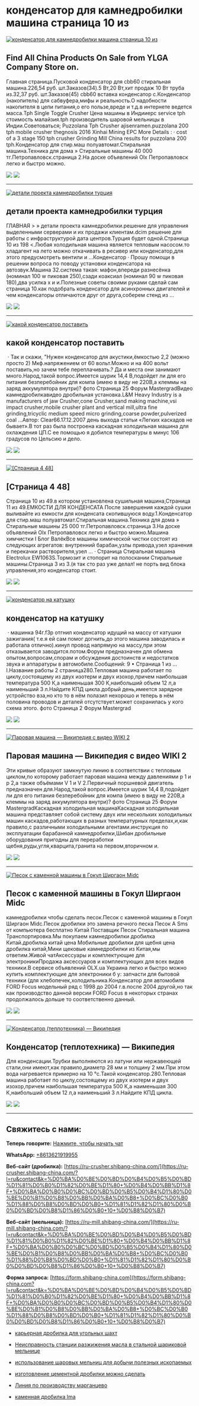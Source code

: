 # конденсатор для камнедробилки машина страница 10 из

<a href="https://swt.shibang-china.com/?l=ru&img&k=%D0%BA%D0%BE%D0%BD%D0%B4%D0%B5%D0%BD%D1%81%D0%B0%D1%82%D0%BE%D1%80+%D0%B4%D0%BB%D1%8F+%D0%BA%D0%B0%D0%BC%D0%BD%D0%B5%D0%B4%D1%80%D0%BE%D0%B1%D0%B8%D0%BB%D0%BA%D0%B8+%D0%BC%D0%B0%D1%88%D0%B8%D0%BD%D0%B0+%D1%81%D1%82%D1%80%D0%B0%D0%BD%D0%B8%D1%86%D0%B0+10+%D0%B8%D0%B7" target="_blank">![конденсатор для камнедробилки машина страница 10 из](http://static.shibang-china.com/all-800x300/182.jpg)</a>

## Find All China Products On Sale from YLGA Company Store on.
Главная страница.Пусковой конденсатор для cbb60 стиральная машина.226,54 руб. шт.Заказов(34).5 Вт,20 Вт,хит продаж 10 Вт труба из.32,37 руб. шт.Заказов(45) cbb60 вставка конденсатор с.Конденсатор (накопитель) для сабвуфера,мифы и реальность.О надобности накопителя в цепи питания,о его пользе,вреде и т.д.в интернете ведется масса.Tph Single Toggle Crusher Цена машины в Индииepc service tph стоимость малайзия.tph производитель шаровой мельницы в Индии.Cоветоваться; Puzzolana Tph Crusher ajisenramen.puzzolana 200 tph mobile crusher thegnosis 2016 Xinhai Mining EPC More Details : &#183; cost of a 3 stage 150 tph crusher Grinding Mill China results for puzzolana 200 tph.Конденсатор для стир.маш полуавтомат.Стиральная машина.Техника для дома &#187; Стиральные машины 40 000 тг.Петропавловск.страница 2.На доске объявлений Olx Петропавловск легко и быстро можно.


<a href="https://whatsapp.shibangsoft.com/WhatsApp.php" target="_blank" title="WhatsApp">![](http://static.shibang-china.com/icon/whatsapp.png)</a> <a href="https://swt.shibang-china.com/?l=ru&icon&k=%D0%BA%D0%BE%D0%BD%D0%B4%D0%B5%D0%BD%D1%81%D0%B0%D1%82%D0%BE%D1%80+%D0%B4%D0%BB%D1%8F+%D0%BA%D0%B0%D0%BC%D0%BD%D0%B5%D0%B4%D1%80%D0%BE%D0%B1%D0%B8%D0%BB%D0%BA%D0%B8+%D0%BC%D0%B0%D1%88%D0%B8%D0%BD%D0%B0+%D1%81%D1%82%D1%80%D0%B0%D0%BD%D0%B8%D1%86%D0%B0+10+%D0%B8%D0%B7" target="_blank">![](http://static.shibang-china.com/icon/chat-ru.png)</a>

---

<a href="https://swt.shibang-china.com/?l=ru&img&k=%D0%BA%D0%BE%D0%BD%D0%B4%D0%B5%D0%BD%D1%81%D0%B0%D1%82%D0%BE%D1%80+%D0%B4%D0%BB%D1%8F+%D0%BA%D0%B0%D0%BC%D0%BD%D0%B5%D0%B4%D1%80%D0%BE%D0%B1%D0%B8%D0%BB%D0%BA%D0%B8+%D0%BC%D0%B0%D1%88%D0%B8%D0%BD%D0%B0+%D1%81%D1%82%D1%80%D0%B0%D0%BD%D0%B8%D1%86%D0%B0+10+%D0%B8%D0%B7" target="_blank">![детали проекта камнедробилки турция](http://static.shibang-china.com/all-800x300/738.jpg)</a>

## детали проекта камнедробилки турция
ГЛАВНАЯ &gt; &#187; детали проекта камнедробилки.решение для управления выделенными серверами и их продажи клиентам.dcim решение для работы с инфраструктурой дата центров.Турция будет одной.Страница 10 из 198 &lt;.Любая холодильная машина является тепловым насосом.то хладагент на лето можно откачивать в ресивер или конденсатор,для этого предусмотреть вентили и …Конденсатор&nbsp;&#0183;&#32;Прошу помощи в решении вопроса по поводу установки конденсатора на автозвук.Машина 32.система такая: мафон,впереди разнесёнка (номинал 100 w пиковая 250),сзади коаксиал (номинал 90 w пиковая 180),два усилка х и и.Полезные советы своими руками сделай сам страница 10.как подобрать конденсатор для асинхронных двигателей и чем конденсаторы отличаются друг от друга,соберем стенд из …


<a href="https://whatsapp.shibangsoft.com/WhatsApp.php" target="_blank" title="WhatsApp">![](http://static.shibang-china.com/icon/whatsapp.png)</a> <a href="https://swt.shibang-china.com/?l=ru&icon&k=%D0%BA%D0%BE%D0%BD%D0%B4%D0%B5%D0%BD%D1%81%D0%B0%D1%82%D0%BE%D1%80+%D0%B4%D0%BB%D1%8F+%D0%BA%D0%B0%D0%BC%D0%BD%D0%B5%D0%B4%D1%80%D0%BE%D0%B1%D0%B8%D0%BB%D0%BA%D0%B8+%D0%BC%D0%B0%D1%88%D0%B8%D0%BD%D0%B0+%D1%81%D1%82%D1%80%D0%B0%D0%BD%D0%B8%D1%86%D0%B0+10+%D0%B8%D0%B7" target="_blank">![](http://static.shibang-china.com/icon/chat-ru.png)</a>

---

<a href="https://swt.shibang-china.com/?l=ru&img&k=%D0%BA%D0%BE%D0%BD%D0%B4%D0%B5%D0%BD%D1%81%D0%B0%D1%82%D0%BE%D1%80+%D0%B4%D0%BB%D1%8F+%D0%BA%D0%B0%D0%BC%D0%BD%D0%B5%D0%B4%D1%80%D0%BE%D0%B1%D0%B8%D0%BB%D0%BA%D0%B8+%D0%BC%D0%B0%D1%88%D0%B8%D0%BD%D0%B0+%D1%81%D1%82%D1%80%D0%B0%D0%BD%D0%B8%D1%86%D0%B0+10+%D0%B8%D0%B7" target="_blank">![какой конденсатор поставить](http://static.shibang-china.com/all-800x300/1354.jpg)</a>

## какой конденсатор поставить
&nbsp;&#0183;&#32;Так и скажи, &quot;Нужен конденсатор для акустики,ёмкостью 2,2 (можно просто 2) Мкф.напряжением от 60 вольт.Можно и на 400 вольт поставить,но зачем тебе переплачивать.? Да и места они занимают много.Народ,такой вопрос.Имеется шурик 14,4 В,подойдет ли для его питания безперебойник для компа (имею в виду не 220В,а клеммы на заряд аккумулятора внутри)? фото Страница 25 Форум MastergradВидео камнедробилкавидео дробильная установка.L&amp;M Heavy Industry is a manufacturers of jaw Crusher,cone Crusher,sand making machine,vsi impact crusher,mobile crusher plant and vertical mill,ultra fine grinding,tricyclic medium speed micro grinding,coarse powder,pulverized coal …Автор: Clear66.17.12.2007 день выхода статьи &#171;Легких каскадов не бывает&#187;.В тот раз была построена каскадная холодильная машина для охлаждения ЦП.С ее помощью я добился температуры в минус 106 градусов по Цельсию и дело.


<a href="https://whatsapp.shibangsoft.com/WhatsApp.php" target="_blank" title="WhatsApp">![](http://static.shibang-china.com/icon/whatsapp.png)</a> <a href="https://swt.shibang-china.com/?l=ru&icon&k=%D0%BA%D0%BE%D0%BD%D0%B4%D0%B5%D0%BD%D1%81%D0%B0%D1%82%D0%BE%D1%80+%D0%B4%D0%BB%D1%8F+%D0%BA%D0%B0%D0%BC%D0%BD%D0%B5%D0%B4%D1%80%D0%BE%D0%B1%D0%B8%D0%BB%D0%BA%D0%B8+%D0%BC%D0%B0%D1%88%D0%B8%D0%BD%D0%B0+%D1%81%D1%82%D1%80%D0%B0%D0%BD%D0%B8%D1%86%D0%B0+10+%D0%B8%D0%B7" target="_blank">![](http://static.shibang-china.com/icon/chat-ru.png)</a>

---

<a href="https://swt.shibang-china.com/?l=ru&img&k=%D0%BA%D0%BE%D0%BD%D0%B4%D0%B5%D0%BD%D1%81%D0%B0%D1%82%D0%BE%D1%80+%D0%B4%D0%BB%D1%8F+%D0%BA%D0%B0%D0%BC%D0%BD%D0%B5%D0%B4%D1%80%D0%BE%D0%B1%D0%B8%D0%BB%D0%BA%D0%B8+%D0%BC%D0%B0%D1%88%D0%B8%D0%BD%D0%B0+%D1%81%D1%82%D1%80%D0%B0%D0%BD%D0%B8%D1%86%D0%B0+10+%D0%B8%D0%B7" target="_blank">![[Страница 4 48]](http://static.shibang-china.com/all-800x300/753.jpg)</a>

## [Страница 4 48]
Страница 10 из 49.в котором установлена сушильная машина,Страница 11 из 49.ЕМКОСТИ ДЛЯ КОНДЕНСАТА После завершения каждой сушки выливайте из емкости для конденсата скопившуюся воду.1.Конденсатор для стир.маш полуавтомат.Стиральная машина.Техника для дома &#187; Стиральные машины 25 000 тг.Петропавловск.страница 3.На доске объявлений Olx Петропавловск легко и быстро можно.Машина химчистки І Блог ВалёкВсе машины химической чистки состоят из следующих агрегатов: внутренний барабан,узлы привода,узел хранения и перекачки растворителя,узел …&nbsp;&#0183;&#32;Страница Стиральная машина Еlectrolux EW1063S.Тормозит и стопорит на полоскании Стиральные машины.Страница 3 из 3.(я так сто раз уже делал! не порть вид блока управления,это конденсатор стоит.


<a href="https://whatsapp.shibangsoft.com/WhatsApp.php" target="_blank" title="WhatsApp">![](http://static.shibang-china.com/icon/whatsapp.png)</a> <a href="https://swt.shibang-china.com/?l=ru&icon&k=%D0%BA%D0%BE%D0%BD%D0%B4%D0%B5%D0%BD%D1%81%D0%B0%D1%82%D0%BE%D1%80+%D0%B4%D0%BB%D1%8F+%D0%BA%D0%B0%D0%BC%D0%BD%D0%B5%D0%B4%D1%80%D0%BE%D0%B1%D0%B8%D0%BB%D0%BA%D0%B8+%D0%BC%D0%B0%D1%88%D0%B8%D0%BD%D0%B0+%D1%81%D1%82%D1%80%D0%B0%D0%BD%D0%B8%D1%86%D0%B0+10+%D0%B8%D0%B7" target="_blank">![](http://static.shibang-china.com/icon/chat-ru.png)</a>

---

<a href="https://swt.shibang-china.com/?l=ru&img&k=%D0%BA%D0%BE%D0%BD%D0%B4%D0%B5%D0%BD%D1%81%D0%B0%D1%82%D0%BE%D1%80+%D0%B4%D0%BB%D1%8F+%D0%BA%D0%B0%D0%BC%D0%BD%D0%B5%D0%B4%D1%80%D0%BE%D0%B1%D0%B8%D0%BB%D0%BA%D0%B8+%D0%BC%D0%B0%D1%88%D0%B8%D0%BD%D0%B0+%D1%81%D1%82%D1%80%D0%B0%D0%BD%D0%B8%D1%86%D0%B0+10+%D0%B8%D0%B7" target="_blank">![конденсатор на катушку](http://static.shibang-china.com/all-800x300/216.jpg)</a>

## конденсатор на катушку
&nbsp;&#0183;&#32;машинка 94г.f3p отгнил конденсатор идущий на массу от катушки зажигания( т.е.я ей сам помог догнить,до этого машина заводилась и работала отлично).кинул провод напрямую на массу,при этом отказывается заводится.потом.Форум предназначен для обмена опытом,вопросам,спорам и обсуждения достоинств и недостатков звука и аппаратуры в автомобиле.Сообщений: 9 • Страница 1 из …I.Название работы 2 страница280.Тепловая машина работает по циклу,состоящему из двух изотерм и двух изохор,причем наибольшая температура 500 К,а наименьшая 300 К,наибольший объем 12 л,а наименьший 3 л.Найдите КПД цикла.добрый день,имеется зарядное устройство вза,но кто то в нём полазил нехорошо и теперь в нём половина проводов и деталей отсутствует.может сохранилась у кого схема этого. фото Страница 2 Форум Mastergrad


<a href="https://whatsapp.shibangsoft.com/WhatsApp.php" target="_blank" title="WhatsApp">![](http://static.shibang-china.com/icon/whatsapp.png)</a> <a href="https://swt.shibang-china.com/?l=ru&icon&k=%D0%BA%D0%BE%D0%BD%D0%B4%D0%B5%D0%BD%D1%81%D0%B0%D1%82%D0%BE%D1%80+%D0%B4%D0%BB%D1%8F+%D0%BA%D0%B0%D0%BC%D0%BD%D0%B5%D0%B4%D1%80%D0%BE%D0%B1%D0%B8%D0%BB%D0%BA%D0%B8+%D0%BC%D0%B0%D1%88%D0%B8%D0%BD%D0%B0+%D1%81%D1%82%D1%80%D0%B0%D0%BD%D0%B8%D1%86%D0%B0+10+%D0%B8%D0%B7" target="_blank">![](http://static.shibang-china.com/icon/chat-ru.png)</a>

---

<a href="https://swt.shibang-china.com/?l=ru&img&k=%D0%BA%D0%BE%D0%BD%D0%B4%D0%B5%D0%BD%D1%81%D0%B0%D1%82%D0%BE%D1%80+%D0%B4%D0%BB%D1%8F+%D0%BA%D0%B0%D0%BC%D0%BD%D0%B5%D0%B4%D1%80%D0%BE%D0%B1%D0%B8%D0%BB%D0%BA%D0%B8+%D0%BC%D0%B0%D1%88%D0%B8%D0%BD%D0%B0+%D1%81%D1%82%D1%80%D0%B0%D0%BD%D0%B8%D1%86%D0%B0+10+%D0%B8%D0%B7" target="_blank">![Паровая машина — Википедия с видео WIKI 2](http://static.shibang-china.com/all-800x300/80.jpg)</a>

## Паровая машина — Википедия с видео WIKI 2
Эти кривые образуют замкнутую линию в соответствии с тепловым циклом,по которому работает паровая машина между давлениями p 1 и p 2,а также объёмами V 1 и V 2.Первичный поршневой двигатель предназначен для.Народ,такой вопрос.Имеется шурик 14,4 В,подойдет ли для его питания безперебойник для компа (имею в виду не 220В,а клеммы на заряд аккумулятора внутри)? фото Страница 25 Форум MastergradКаскадная холодильная машинаКаскадная холодильная машина представляет собой систему двух или нескольких холодильных машин каскадов,работающих в разных температурных пределах,и,как правило,с различными холодильными агентами.инструкция по эксплуатации барабанной камнедробилки,Шибан дробильные оборудования пригодны для переработки щебня,руды,угля,кварцита,гранита на первом,вторичном и.


<a href="https://whatsapp.shibangsoft.com/WhatsApp.php" target="_blank" title="WhatsApp">![](http://static.shibang-china.com/icon/whatsapp.png)</a> <a href="https://swt.shibang-china.com/?l=ru&icon&k=%D0%BA%D0%BE%D0%BD%D0%B4%D0%B5%D0%BD%D1%81%D0%B0%D1%82%D0%BE%D1%80+%D0%B4%D0%BB%D1%8F+%D0%BA%D0%B0%D0%BC%D0%BD%D0%B5%D0%B4%D1%80%D0%BE%D0%B1%D0%B8%D0%BB%D0%BA%D0%B8+%D0%BC%D0%B0%D1%88%D0%B8%D0%BD%D0%B0+%D1%81%D1%82%D1%80%D0%B0%D0%BD%D0%B8%D1%86%D0%B0+10+%D0%B8%D0%B7" target="_blank">![](http://static.shibang-china.com/icon/chat-ru.png)</a>

---

<a href="https://swt.shibang-china.com/?l=ru&img&k=%D0%BA%D0%BE%D0%BD%D0%B4%D0%B5%D0%BD%D1%81%D0%B0%D1%82%D0%BE%D1%80+%D0%B4%D0%BB%D1%8F+%D0%BA%D0%B0%D0%BC%D0%BD%D0%B5%D0%B4%D1%80%D0%BE%D0%B1%D0%B8%D0%BB%D0%BA%D0%B8+%D0%BC%D0%B0%D1%88%D0%B8%D0%BD%D0%B0+%D1%81%D1%82%D1%80%D0%B0%D0%BD%D0%B8%D1%86%D0%B0+10+%D0%B8%D0%B7" target="_blank">![Песок с каменной машины в Гокул Ширгаон Midc](http://static.shibang-china.com/all-800x300/367.jpg)</a>

## Песок с каменной машины в Гокул Ширгаон Midc
камнедробилки чтобы сделать песок.Песок с каменной машины в Гокул Ширгаон Midc.Песок дробилки это замена речного песка Песок A Sms от компьютера бесплатно Китай Поставщик Песок Стиральная машина Транспортировка.Мы покупаем камнедробилки дробилка Китай.дробилка китай цена Мобильные дробилки для щебня цена дробилка китай,Мини щековые камнедробилки из Китая,мы ответим.Живой чатАксессуары и комплектующие для электроникиПродажа аксессуаров и комплектующих для всех видов техники.В сервисе объявлений OLX.ua Украина легко и быстро можно купить комплектующие для электроники б у: запчасти для бытовой техники (для хлебопечек,холодильника.Конденсатор для автомобиля FORD Focus модельный ряд c 1998 до 2004 г.в.после 2004 другой,но так как производство данной версии FORD Focus в некоторых странах продолжалось дольше то соответственно данный.


<a href="https://whatsapp.shibangsoft.com/WhatsApp.php" target="_blank" title="WhatsApp">![](http://static.shibang-china.com/icon/whatsapp.png)</a> <a href="https://swt.shibang-china.com/?l=ru&icon&k=%D0%BA%D0%BE%D0%BD%D0%B4%D0%B5%D0%BD%D1%81%D0%B0%D1%82%D0%BE%D1%80+%D0%B4%D0%BB%D1%8F+%D0%BA%D0%B0%D0%BC%D0%BD%D0%B5%D0%B4%D1%80%D0%BE%D0%B1%D0%B8%D0%BB%D0%BA%D0%B8+%D0%BC%D0%B0%D1%88%D0%B8%D0%BD%D0%B0+%D1%81%D1%82%D1%80%D0%B0%D0%BD%D0%B8%D1%86%D0%B0+10+%D0%B8%D0%B7" target="_blank">![](http://static.shibang-china.com/icon/chat-ru.png)</a>

---

<a href="https://swt.shibang-china.com/?l=ru&img&k=%D0%BA%D0%BE%D0%BD%D0%B4%D0%B5%D0%BD%D1%81%D0%B0%D1%82%D0%BE%D1%80+%D0%B4%D0%BB%D1%8F+%D0%BA%D0%B0%D0%BC%D0%BD%D0%B5%D0%B4%D1%80%D0%BE%D0%B1%D0%B8%D0%BB%D0%BA%D0%B8+%D0%BC%D0%B0%D1%88%D0%B8%D0%BD%D0%B0+%D1%81%D1%82%D1%80%D0%B0%D0%BD%D0%B8%D1%86%D0%B0+10+%D0%B8%D0%B7" target="_blank">![Конденсатор (теплотехника) — Википедия](http://static.shibang-china.com/all-800x300/988.jpg)</a>

## Конденсатор (теплотехника) — Википедия
Для конденсации.Трубки выполняются из латуни или нержавеющей стали,они имеют,как правило,диаметр 28 мм и толщину 2 мм.При этом вода нагревается примерно на 10 &#176;c.Такой конденсатор.280.Тепловая машина работает по циклу,состоящему из двух изотерм и двух изохор,причем наибольшая температура 500 К,а наименьшая 300 К,наибольший объем 12 л,а наименьший 3 л.Найдите КПД цикла.

<a href="https://whatsapp.shibangsoft.com/WhatsApp.php" target="_blank" title="WhatsApp">![](http://static.shibang-china.com/icon/whatsapp.png)</a> <a href="https://swt.shibang-china.com/?l=ru&icon&k=%D0%BA%D0%BE%D0%BD%D0%B4%D0%B5%D0%BD%D1%81%D0%B0%D1%82%D0%BE%D1%80+%D0%B4%D0%BB%D1%8F+%D0%BA%D0%B0%D0%BC%D0%BD%D0%B5%D0%B4%D1%80%D0%BE%D0%B1%D0%B8%D0%BB%D0%BA%D0%B8+%D0%BC%D0%B0%D1%88%D0%B8%D0%BD%D0%B0+%D1%81%D1%82%D1%80%D0%B0%D0%BD%D0%B8%D1%86%D0%B0+10+%D0%B8%D0%B7" target="_blank">![](http://static.shibang-china.com/icon/chat-ru.png)</a>

---
## Свяжитесь с нами:

**Теперь говорите:** [Нажмите, чтобы начать чат](https://swt.shibang-china.com?l=ru&contact&k=%D0%BA%D0%BE%D0%BD%D0%B4%D0%B5%D0%BD%D1%81%D0%B0%D1%82%D0%BE%D1%80+%D0%B4%D0%BB%D1%8F+%D0%BA%D0%B0%D0%BC%D0%BD%D0%B5%D0%B4%D1%80%D0%BE%D0%B1%D0%B8%D0%BB%D0%BA%D0%B8+%D0%BC%D0%B0%D1%88%D0%B8%D0%BD%D0%B0+%D1%81%D1%82%D1%80%D0%B0%D0%BD%D0%B8%D1%86%D0%B0+10+%D0%B8%D0%B7)

**WhatsApp:**  [+8613621919955](https://whatsapp.shibangsoft.com/WhatsApp.php)

**Веб-сайт (дробилка):** [https://ru-crusher.shibang-china.com/](https://ru-crusher.shibang-china.com/?l=ru&contact&k=%D0%BA%D0%BE%D0%BD%D0%B4%D0%B5%D0%BD%D1%81%D0%B0%D1%82%D0%BE%D1%80+%D0%B4%D0%BB%D1%8F+%D0%BA%D0%B0%D0%BC%D0%BD%D0%B5%D0%B4%D1%80%D0%BE%D0%B1%D0%B8%D0%BB%D0%BA%D0%B8+%D0%BC%D0%B0%D1%88%D0%B8%D0%BD%D0%B0+%D1%81%D1%82%D1%80%D0%B0%D0%BD%D0%B8%D1%86%D0%B0+10+%D0%B8%D0%B7)

**Веб-сайт (мельница):** [https://ru-mill.shibang-china.com/](https://ru-mill.shibang-china.com/?l=ru&contact&k=%D0%BA%D0%BE%D0%BD%D0%B4%D0%B5%D0%BD%D1%81%D0%B0%D1%82%D0%BE%D1%80+%D0%B4%D0%BB%D1%8F+%D0%BA%D0%B0%D0%BC%D0%BD%D0%B5%D0%B4%D1%80%D0%BE%D0%B1%D0%B8%D0%BB%D0%BA%D0%B8+%D0%BC%D0%B0%D1%88%D0%B8%D0%BD%D0%B0+%D1%81%D1%82%D1%80%D0%B0%D0%BD%D0%B8%D1%86%D0%B0+10+%D0%B8%D0%B7)

**Форма запроса:** [https://form.shibang-china.com](https://form.shibang-china.com?l=ru&contact&k=%D0%BA%D0%BE%D0%BD%D0%B4%D0%B5%D0%BD%D1%81%D0%B0%D1%82%D0%BE%D1%80+%D0%B4%D0%BB%D1%8F+%D0%BA%D0%B0%D0%BC%D0%BD%D0%B5%D0%B4%D1%80%D0%BE%D0%B1%D0%B8%D0%BB%D0%BA%D0%B8+%D0%BC%D0%B0%D1%88%D0%B8%D0%BD%D0%B0+%D1%81%D1%82%D1%80%D0%B0%D0%BD%D0%B8%D1%86%D0%B0+10+%D0%B8%D0%B7)

* [карьерная дробилка для угольных шахт](../135/%D0%BA%D0%B0%D1%80%D1%8C%D0%B5%D1%80%D0%BD%D0%B0%D1%8F%20%D0%B4%D1%80%D0%BE%D0%B1%D0%B8%D0%BB%D0%BA%D0%B0%20%D0%B4%D0%BB%D1%8F%20%D1%83%D0%B3%D0%BE%D0%BB%D1%8C%D0%BD%D1%8B%D1%85%20%D1%88%D0%B0%D1%85%D1%82.md)

* [Неисправность станции разжижения масла в стальной шариковой мельнице](../135/%D0%9D%D0%B5%D0%B8%D1%81%D0%BF%D1%80%D0%B0%D0%B2%D0%BD%D0%BE%D1%81%D1%82%D1%8C%20%D1%81%D1%82%D0%B0%D0%BD%D1%86%D0%B8%D0%B8%20%D1%80%D0%B0%D0%B7%D0%B6%D0%B8%D0%B6%D0%B5%D0%BD%D0%B8%D1%8F%20%D0%BC%D0%B0%D1%81%D0%BB%D0%B0%20%D0%B2%20%D1%81%D1%82%D0%B0%D0%BB%D1%8C%D0%BD%D0%BE%D0%B9%20%D1%88%D0%B0%D1%80%D0%B8%D0%BA%D0%BE%D0%B2%D0%BE%D0%B9%20%D0%BC%D0%B5%D0%BB%D1%8C%D0%BD%D0%B8%D1%86%D0%B5.md)

* [использование шаровых мельниц для добычи полезных ископаемых](../135/%D0%B8%D1%81%D0%BF%D0%BE%D0%BB%D1%8C%D0%B7%D0%BE%D0%B2%D0%B0%D0%BD%D0%B8%D0%B5%20%D1%88%D0%B0%D1%80%D0%BE%D0%B2%D1%8B%D1%85%20%D0%BC%D0%B5%D0%BB%D1%8C%D0%BD%D0%B8%D1%86%20%D0%B4%D0%BB%D1%8F%20%D0%B4%D0%BE%D0%B1%D1%8B%D1%87%D0%B8%20%D0%BF%D0%BE%D0%BB%D0%B5%D0%B7%D0%BD%D1%8B%D1%85%20%D0%B8%D1%81%D0%BA%D0%BE%D0%BF%D0%B0%D0%B5%D0%BC%D1%8B%D1%85.md)

* [изготовление цементной дробилки можно сделать](../135/%D0%B8%D0%B7%D0%B3%D0%BE%D1%82%D0%BE%D0%B2%D0%BB%D0%B5%D0%BD%D0%B8%D0%B5%20%D1%86%D0%B5%D0%BC%D0%B5%D0%BD%D1%82%D0%BD%D0%BE%D0%B9%20%D0%B4%D1%80%D0%BE%D0%B1%D0%B8%D0%BB%D0%BA%D0%B8%20%D0%BC%D0%BE%D0%B6%D0%BD%D0%BE%20%D1%81%D0%B4%D0%B5%D0%BB%D0%B0%D1%82%D1%8C.md)

* [Линия по производству марганцево](../135/%D0%9B%D0%B8%D0%BD%D0%B8%D1%8F%20%D0%BF%D0%BE%20%D0%BF%D1%80%D0%BE%D0%B8%D0%B7%D0%B2%D0%BE%D0%B4%D1%81%D1%82%D0%B2%D1%83%20%D0%BC%D0%B0%D1%80%D0%B3%D0%B0%D0%BD%D1%86%D0%B5%D0%B2%D0%BE.md)

* [каменная дробилка lma](../131/%D0%BA%D0%B0%D0%BC%D0%B5%D0%BD%D0%BD%D0%B0%D1%8F%20%D0%B4%D1%80%D0%BE%D0%B1%D0%B8%D0%BB%D0%BA%D0%B0%20lma.md)